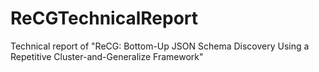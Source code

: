 # ReCGTechnicalReport
Technical report of "ReCG: Bottom-Up JSON Schema Discovery Using a Repetitive Cluster-and-Generalize Framework"
